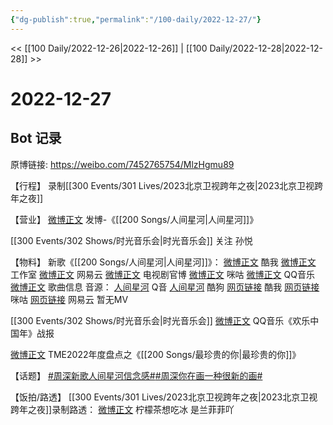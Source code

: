 ```yaml
---
{"dg-publish":true,"permalink":"/100-daily/2022-12-27/"}
---
```



<< [[100 Daily/2022-12-26\|2022-12-26]] | [[100 Daily/2022-12-28\|2022-12-28]] >>

# 2022-12-27

## Bot 记录

原博链接: https://weibo.com/7452765754/MlzHgmu89

【行程】
录制[[300 Events/301 Lives/2023北京卫视跨年之夜\|2023北京卫视跨年之夜]]

【营业】
[微博正文](https://m.weibo.cn/1736988591/4851291173685634) 发博-《[[200 Songs/人间星河\|人间星河]]》

[[300 Events/302 Shows/时光音乐会\|时光音乐会]]
关注 孙悦

【物料】
新歌《[[200 Songs/人间星河\|人间星河]]》：
[微博正文](https://m.weibo.cn/1738434147/4851077222242298) 酷我
[微博正文](https://m.weibo.cn/7478855230/4851081533991436) 工作室
[微博正文](https://m.weibo.cn/1721030997/4851250875604768) 网易云
[微博正文](https://m.weibo.cn/6589790796/4851235771383934) 电视剧官博
[微博正文](https://m.weibo.cn/1867028705/4851258920543540) 咪咕
[微博正文](https://m.weibo.cn/2169129705/4851258445540517) QQ音乐
[微博正文](https://m.weibo.cn/6466290670/4851080820950444) 歌曲信息
音源：
[人间星河](https://weibo.cn/sinaurl?u=https%3A%2F%2Fi.y.qq.com%2Fv8%2Fplaysong.html%3Fsongid%3D389463946%26source%3Dyqq%26ADTAG%3Dhz_wb_sf%26channelId%3D10081987) Q音
[人间星河](https://weibo.cn/sinaurl?u=https%3A%2F%2Ft1.kugou.com%2Fsong.html%3Fid%3D8xAPud6zGV3) 酷狗
[网页链接](https://weibo.cn/sinaurl?u=http%3A%2F%2Fm.kuwo.cn%2Fnewh5app%2Fplay_detail%2F256138334) 酷我
[网页链接](https://weibo.cn/sinaurl?u=https%3A%2F%2Fh5.nf.migu.cn%2Fapp%2Fv4%2Fp%2Fshare%2Fsong%2Findex.html%3Fid%3D600919000008566482) 咪咕
[网页链接](https://weibo.cn/sinaurl?u=https%3A%2F%2Fmusic.163.com%2Fsong%3Fid%3D2009003471) 网易云
暂无MV

[[300 Events/302 Shows/时光音乐会\|时光音乐会]]
[微博正文](https://m.weibo.cn/2169129705/4851280260633738) QQ音乐《欢乐中国年》战报

[微博正文](https://m.weibo.cn/6604869546/4851263470046745) TME2022年度盘点之《[[200 Songs/最珍贵的你\|最珍贵的你]]》

【话题】
[#周深新歌人间星河信念感#](https://s.weibo.com/weibo?q=%23%E5%91%A8%E6%B7%B1%E6%96%B0%E6%AD%8C%E4%BA%BA%E9%97%B4%E6%98%9F%E6%B2%B3%E4%BF%A1%E5%BF%B5%E6%84%9F%23)[#周深你在画一种很新的画#](https://s.weibo.com/weibo?q=%23%E5%91%A8%E6%B7%B1%E4%BD%A0%E5%9C%A8%E7%94%BB%E4%B8%80%E7%A7%8D%E5%BE%88%E6%96%B0%E7%9A%84%E7%94%BB%23)

【饭拍/路透】
[[300 Events/301 Lives/2023北京卫视跨年之夜\|2023北京卫视跨年之夜]]录制路透：
[微博正文](https://m.weibo.cn/1948102711/4851394760417015) 柠檬茶想吃冰
[](https://m.weibo.cn/5904393359/4851385223087212) 是兰菲菲吖
